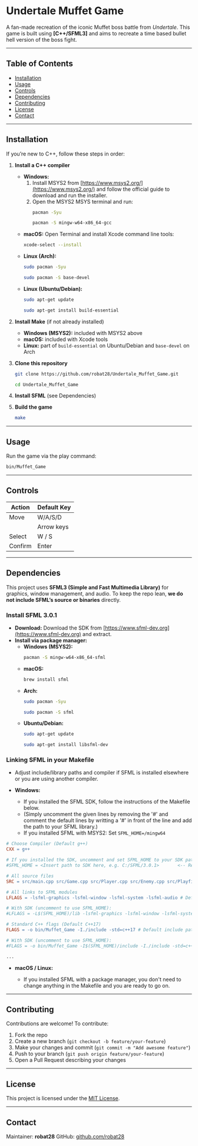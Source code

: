 # Undertale Muffet Game

A fan-made recreation of the iconic Muffet boss battle from *Undertale*. This game is built using **\[C++/SFML3]** and aims to recreate a time based bullet hell version of the boss fight.

---

## Table of Contents

* [Installation](#installation)
* [Usage](#usage)
* [Controls](#controls)
* [Dependencies](#dependencies)
* [Contributing](#contributing)
* [License](#license)
* [Contact](#contact)

---

## Installation

If you’re new to C++, follow these steps in order:

1. **Install a C++ compiler**
   - **Windows:**
     1. Install MSYS2 from [https://www.msys2.org/](https://www.msys2.org/) and follow the official guide to download and run the installer.
     2. Open the MSYS2 MSYS terminal and run: 
        ```bash
        pacman -Syu         
        ```
        ```bash
        pacman -S mingw-w64-x86_64-gcc
        ```
   - **macOS:**
        Open Terminal and install Xcode command line tools:
        ```bash
        xcode-select --install
        ```
   - **Linux (Arch):**
        ```bash
        sudo pacman -Syu
        ```
        ```bash
        sudo pacman -S base-devel
        ```
   - **Linux (Ubuntu/Debian):**
        ```bash
        sudo apt-get update
        ```
        ```bash
        sudo apt-get install build-essential
        ```

2. **Install Make** (if not already installed)
   - **Windows (MSYS2):** included with MSYS2 above
   - **macOS:** included with Xcode tools
   - **Linux:** part of `build-essential` on Ubuntu/Debian and `base-devel` on Arch

3. **Clone this repository**
      ```bash
      git clone https://github.com/robat28/Undertale_Muffet_Game.git
      ```
      ```bash
      cd Undertale_Muffet_Game
      ```
   
4. **Install SFML** (see Dependencies)

5. **Build the game**
      ```bash
      make
      ```

---

## Usage

Run the game via the play command:
   ```bash
   bin/Muffet_Game
   ```

---

## Controls

| Action          | Default Key |
| --------------- | ----------- |
| Move            | W/A/S/D     |
|                 | Arrow keys  |
| Select          | W / S       |
| Confirm         | Enter       |

---

## Dependencies

This project uses **SFML3 (Simple and Fast Multimedia Library)** for graphics, window management, and audio. To keep the repo lean, **we do not include SFML’s source or binaries** directly.

### Install SFML 3.0.1

*  **Download:** Download the SDK from [https://www.sfml-dev.org](https://www.sfml-dev.org) and extract.
*  **Install via package manager:**
   - **Windows (MSYS2):**
      ```bash
      pacman -S mingw-w64-x86_64-sfml
      ```
   - **macOS:**
      ```bash
      brew install sfml
      ```
   - **Arch:**
      ```bash
      sudo pacman -Syu
      ```
      ```bash
      sudo pacman -S sfml
      ```
   - **Ubuntu/Debian:**
      ```bash
      sudo apt-get update
      ```
      ```bash
      sudo apt-get install libsfml-dev
      ```
   


### Linking SFML in your Makefile

* Adjust include/library paths and compiler if SFML is installed elsewhere or you are using another compiler.

* **Windows:** 
   - If you installed the SFML SDK, follow the instructions of the Makefile below. 
   - (Simply uncomment the given lines by removing the '#' and comment the default lines by writting a '#' in front of the line and add the path to your SFML library.)
   - If you installed SFML with MSYS2: Set `SFML_HOME=/mingw64`
```makefile
# Choose Compiler (Default g++)
CXX = g++

# If you installed the SDK, uncomment and set SFML_HOME to your SDK path:
#SFML_HOME = <Insert path to SDK here, e.g. C:/SFML/3.0.1>       <-- Remove '#' and insert path

# All source files
SRC = src/main.cpp src/Game.cpp src/Player.cpp src/Enemy.cpp src/Playfield.cpp src/GUI.cpp src/Spawner.cpp src/Menu.cpp src/DefeatMenu.cpp src/GameScreen.cpp src/ScoresScreen.cpp

# All links to SFML modules
LFLAGS = -lsfml-graphics -lsfml-window -lsfml-system -lsfml-audio # Default (cross-platform)       <-- Write '#' at beginning

# With SDK (uncomment to use SFML_HOME):
#LFLAGS = -L$(SFML_HOME)/lib -lsfml-graphics -lsfml-window -lsfml-system -lsfml-audio        <-- Remove '#'

# Standard C++ flags (Default C++17)
FLAGS = -o bin/Muffet_Game -I./include -std=c++17 # Default include path      <-- Write '#' at beginning

# With SDK (uncomment to use SFML_HOME):
#FLAGS = -o bin/Muffet_Game -I$(SFML_HOME)/include -I./include -std=c++17        <-- Remove '#'

...
```

* **macOS / Linux:**

   - If you installed SFML with a package manager, you don't need to change anything in the Makefile and you are ready to go on.

---

## Contributing

Contributions are welcome! To contribute:

1. Fork the repo
2. Create a new branch (`git checkout -b feature/your-feature`)
3. Make your changes and commit (`git commit -m "Add awesome feature"`)
4. Push to your branch (`git push origin feature/your-feature`)
5. Open a Pull Request describing your changes

---

## License

This project is licensed under the [MIT License](LICENSE).

---

## Contact

Maintainer: **robat28**
GitHub: [github.com/robat28](https://github.com/robat28)
